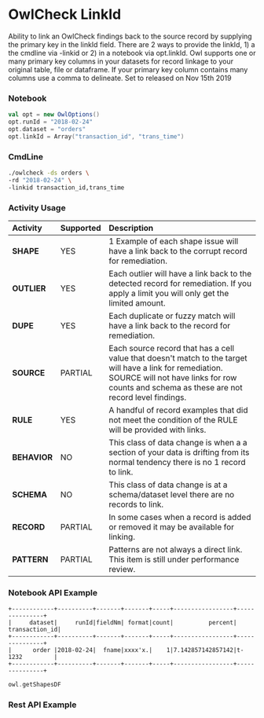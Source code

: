 # OwlCheck LinkId

Ability to link an OwlCheck findings back to the source record by supplying the primary key in the linkId field.  There are 2 ways to provide the linkId, 1\) a the cmdline via -linkid or 2\) in a notebook via opt.linkId.  Owl supports one or many primary key columns in your datasets for record linkage to your original table, file or dataframe.  If your primary key column contains many columns use a comma to delineate.  Set to released on Nov 15th 2019

### Notebook

```scala
val opt = new OwlOptions()
opt.runId = "2018-02-24"
opt.dataset = "orders"
opt.linkId = Array("transaction_id", "trans_time")
```

### CmdLine

```bash
./owlcheck -ds orders \
-rd "2018-02-24" \
-linkid transaction_id,trans_time 
```

### Activity Usage

| **Activity** | **Supported** | **Description** |
| :--- | :--- | :--- |
| **SHAPE** | YES | 1 Example of each shape issue will have a link back to the corrupt record for remediation. |
| **OUTLIER** | YES | Each outlier will have a link back to the detected record for remediation.  If you apply a limit you will only get the limited amount. |
| **DUPE** | YES | Each duplicate or fuzzy match will have a link back to the record for remediation. |
| **SOURCE** | PARTIAL | Each source record that has a cell value that doesn't match to the target will have a link for remediation.  SOURCE will not have links for row counts and schema as these are not record level findings. |
| **RULE** | YES | A handful of record examples that did not meet the condition of the RULE will be provided with links. |
| **BEHAVIOR** | NO | This class of data change is when a a section of your data is drifting from its normal tendency there is no 1 record to link. |
| **SCHEMA** | NO | This class of data change is at a schema/dataset level there are no records to link. |
| **RECORD** | PARTIAL | In some cases when a record is added or removed it may be available for linking. |
| **PATTERN** | PARTIAL | Patterns are not always a direct link.  This item is still under performance review. |

### Notebook API Example

```text
+------------+----------+-------+-------+-----+-----------------+---------------+
|     dataset|     runId|fieldNm| format|count|          percent| transaction_id|
+------------+----------+-------+-------+-----+-----------------+---------------+
|      order |2018-02-24|  fname|xxxx'x.|    1|7.142857142857142|t-1232         |
+------------+----------+-------+-------+-----+-----------------+---------------+
```

```scala
owl.getShapesDF 
```

### Rest API Example



